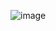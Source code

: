 ![image](https://user-images.githubusercontent.com/99772255/187099254-921fd24c-55bb-4952-a271-9e5dc4765516.png)
